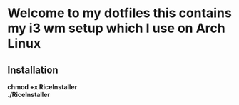 <h1>Welcome to my dotfiles this contains my i3 wm setup which I use on Arch Linux</h1>

## Installation
<summary><b> chmod +x RiceInstaller <br></b><b>./RiceInstaller</b></summary>
